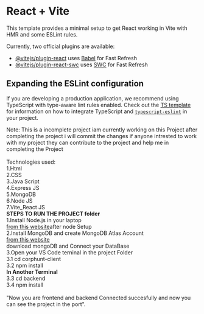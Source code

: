 # React + Vite

This template provides a minimal setup to get React working in Vite with HMR and some ESLint rules.

Currently, two official plugins are available:

- [@vitejs/plugin-react](https://github.com/vitejs/vite-plugin-react/blob/main/packages/plugin-react) uses [Babel](https://babeljs.io/) for Fast Refresh
- [@vitejs/plugin-react-swc](https://github.com/vitejs/vite-plugin-react/blob/main/packages/plugin-react-swc) uses [SWC](https://swc.rs/) for Fast Refresh

## Expanding the ESLint configuration

If you are developing a production application, we recommend using TypeScript with type-aware lint rules enabled. Check out the [TS template](https://github.com/vitejs/vite/tree/main/packages/create-vite/template-react-ts) for information on how to integrate TypeScript and [`typescript-eslint`](https://typescript-eslint.io) in your project.


Note: This is a incomplete project iam currently working on this Project after completing the project i will commit the changes if anyone intrested to work with my project they can contribute to the project and help me in completing the Project<br><br>
Technologies used:<br>
1.Html<br>
2.CSS<br>
3.Java Script<br>
4.Express JS<br>
5.MongoDB<br>
6.Node JS<br>
7.Vite_React JS<br>
**STEPS TO RUN THE PROJECT folder**<br>
1.Install Node.js in your laptop<br>
[from this website](https://nodejs.org/en/download)after node Setup<br>
2.Install MongoDB and create MongoDB Atlas Account<br>
[from this website](https://www.mongodb.com/)<br>
download mongoDB and Connect your DataBase<br>
3.Open your VS Code terninal in the project Folder<br>
3.1 cd corphunt-client<br>
3.2 npm install<br>
**In Another Terminal**<br>
3.3 cd backend<br>
3.4 npm install<br><br>
"Now you are frontend and backend Connected succesfully and now you can see the project in the port".

